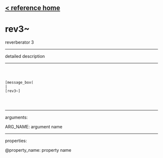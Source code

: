 [< reference home](ceammc_lib.html)
---

# rev3~


reverberator 3

---

detailed description
<br>


---


```



[message_box(                                 
|
[rev3~]


            
```

---
arguments:

ARG_NAME: argument name<br>

---
properties:

@property_name: property name<br>

